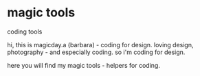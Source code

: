 # magic tools
coding tools

hi, this is magicday.a (barbara) - coding for design.
loving design, photography - and especially coding. so i'm coding for design.

here you will find my magic tools - helpers for coding.
